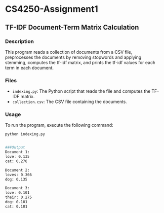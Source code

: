 # CS4250-Assignment1

## TF-IDF Document-Term Matrix Calculation

### Description
This program reads a collection of documents from a CSV file,
preprocesses the documents by removing stopwords and applying stemming,
computes the tf-idf matrix, and prints the tf-idf values for each term in each document.
### Files
- `indexing.py`: The Python script that reads the file and computes the TF-IDF matrix.
- `collection.csv`: The CSV file containing the documents.

### Usage
To run the program, execute the following command:
```bash
python indexing.py


###Output
Document 1:
love: 0.135
cat: 0.270

Document 2:
loves: 0.366
dog: 0.135

Document 3:
love: 0.101
their: 0.275
dog: 0.101
cat: 0.101
